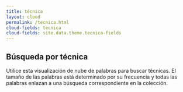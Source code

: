 ```yaml
---
title: técnica
layout: cloud
permalink: /tecnica.html
cloud-fields: tecnica
cloud-fields: site.data.theme.tecnica-fields
---
```



## Búsqueda por técnica

Utilice esta visualización de nube de palabras para buscar técnicas. El tamaño de las palabras está determinado por su frecuencia y todas las palabras enlazan a una búsqueda correspondiente en la colección.
